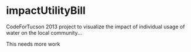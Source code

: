 impactUtilityBill
=================

CodeForTucson 2013 project to visualize the impact of individual usage of water on the local community...

This needs more work 
